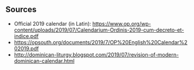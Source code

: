 ## Sources

- Official 2019 calendar (in Latin): https://www.op.org/wp-content/uploads/2019/07/Calendarium-Ordinis-2019-cum-decreto-et-indice.pdf
- https://opsouth.org/documents/2019/7/OP%20English%20Calendar%202019.pdf
- http://dominican-liturgy.blogspot.com/2019/07/revision-of-modern-dominican-calendar.html
